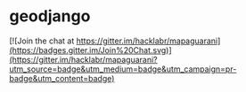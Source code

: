 # geodjango

[![Join the chat at https://gitter.im/hacklabr/mapaguarani](https://badges.gitter.im/Join%20Chat.svg)](https://gitter.im/hacklabr/mapaguarani?utm_source=badge&utm_medium=badge&utm_campaign=pr-badge&utm_content=badge)
